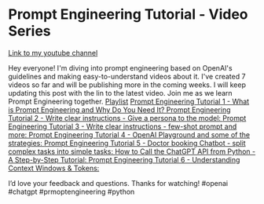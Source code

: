 # Prompt Engineering Tutorial - Video Series
[Link to my youtube channel](https://youtube.com/@learnwithaji)

Hey everyone!
I'm diving into prompt engineering based on OpenAI's guidelines and making easy-to-understand videos about it. I've created 7 videos so far and will be publishing more in the coming weeks. I will keep updating this post with the lin to the latest video. Join me as we learn Prompt Engineering together.
[Playlist](https://www.youtube.com/playlist?list=PLb4ejiaqMhBzLuAGw1JfVCSG6nbjDKxtX)
[Prompt Engineering Tutorial 1 - What is Prompt Engineering and Why Do You Need It? ](https://youtu.be/7UC0ZEUAzu4)
[Prompt Engineering Tutorial 2 - Write clear instructions - Give a persona to the model: ](https://youtu.be/B-CxCTz68UU)
[Prompt Engineering Tutorial 3 - Write clear instructions - few-shot prompt and more: ](https://youtu.be/4zfZ1kmsuak)
[Prompt Engineering Tutorial 4 - OpenAI Playground and some of the strategies: ](https://youtu.be/2vFB7CbwZHM)
[Prompt Engineering Tutorial 5 - Doctor booking Chatbot - split complex tasks into simple tasks: ](https://youtu.be/DywZmkYseP8)
[How to Call the ChatGPT API from Python - A Step-by-Step Tutorial: ](https://youtu.be/qb-MYGEibbQ)
[Prompt Engineering Tutorial 6 - Understanding Context Windows & Tokens: ](https://youtu.be/bBH8sQd_mfs)

I’d love your feedback and questions. Thanks for watching!
#openai #chatgpt #prmoptengineering #python
